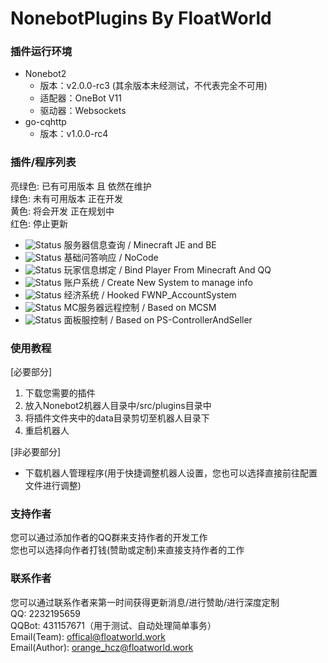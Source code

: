 # NonebotPlugins By FloatWorld

### 插件运行环境
- Nonebot2 
  - 版本：v2.0.0-rc3 (其余版本未经测试，不代表完全不可用)
  - 适配器：OneBot V11
  - 驱动器：Websockets
- go-cqhttp
  - 版本：v1.0.0-rc4

### 插件/程序列表
亮绿色: 已有可用版本 且 依然在维护  
绿色: 未有可用版本 正在开发  
黄色: 将会开发 正在规划中  
红色: 停止更新
- ![Status](https://img.shields.io/badge/Info-v0.3-brightgreen) 服务器信息查询 / Minecraft JE and BE
- ![Status](https://img.shields.io/badge/Info-v0.1-brightgreen) 基础问答响应 / NoCode
- ![Status](https://img.shields.io/badge/Info-正在开发-green) 玩家信息绑定 / Bind Player From Minecraft And QQ
- ![Status](https://img.shields.io/badge/Info-等待开发-yellow) 账户系统 / Create New System to manage info
- ![Status](https://img.shields.io/badge/Info-等待开发-yellow) 经济系统 / Hooked FWNP_AccountSystem
- ![Status](https://img.shields.io/badge/Info-等待开发-yellow) MC服务器远程控制 / Based on MCSM
- ![Status](https://img.shields.io/badge/Info-等待开发-yellow) 面板服控制 / Based on PS-ControllerAndSeller

### 使用教程
[必要部分]  
1. 下载您需要的插件
2. 放入Nonebot2机器人目录中/src/plugins目录中
3. 将插件文件夹中的data目录剪切至机器人目录下
4. 重启机器人  

[非必要部分]
- 下载机器人管理程序(用于快捷调整机器人设置，您也可以选择直接前往配置文件进行调整)

### 支持作者
您可以通过添加作者的QQ群来支持作者的开发工作  
您也可以选择向作者打钱(赞助或定制)来直接支持作者的工作

### 联系作者
您可以通过联系作者来第一时间获得更新消息/进行赞助/进行深度定制  
QQ: 2232195659  
QQBot: 431157671（用于测试、自动处理简单事务）  
Email(Team): offical@floatworld.work  
Email(Author): orange_hcz@floatworld.work
